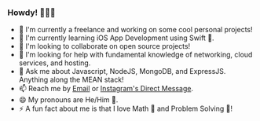 ### Howdy! 👋🏼😅

- 🔭 I'm currently a freelance and working on some cool personal projects!
- 🌱 I'm currently learning iOS App Development using Swift 📱.
- 👯 I'm looking to collaborate on open source projects!
- 🤔 I'm looking for help with fundamental knowledge of networking, cloud services, and hosting.
- 💬 Ask me about Javascript, NodeJS, MongoDB, and ExpressJS. Anything along the MEAN stack!
- 📫 Reach me by [Email](mailto:nabilridhwan@gmail.com) or [Instagram's Direct Message](https://instagram.com/nabilridhwn).
- 😄 My pronouns are He/Him 🙋.
- ⚡ A fun fact about me is that I love Math 🧮 and Problem Solving 🧠!
